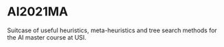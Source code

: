 # AI2021MA

Suitcase of useful heuristics, meta-heuristics and tree search methods for the AI master course at USI.

